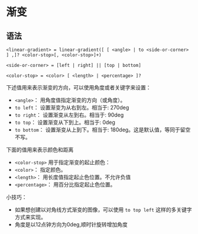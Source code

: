 渐变
===

## 语法
```
<linear-gradient> = linear-gradient([ [ <angle> | to <side-or-corner> ] ,]? <color-stop>[, <color-stop>]+)

<side-or-corner> = [left | right] || [top | bottom]

<color-stop> = <color> [ <length> | <percentage> ]?

```
下述值用来表示渐变的方向，可以使用角度或者关键字来设置：
* `<angle>`： 用角度值指定渐变的方向（或角度）。 
* `to left`： 设置渐变为从右到左。相当于: 270deg 
* `to right`： 设置渐变从左到右。相当于: 90deg 
* `to top`： 设置渐变从下到上。相当于: 0deg 
* `to bottom`： 设置渐变从上到下。相当于: 180deg。这是默认值，等同于留空不写。

下面的值用来表示颜色和距离
* `<color-stop>` 用于指定渐变的起止颜色：
* `<color>`： 指定颜色。 
* `<length>`： 用长度值指定起止色位置。不允许负值 
* `<percentage>`： 用百分比指定起止色位置。 

小技巧：
* 如果想创建以对角线方式渐变的图像，可以使用 `to top left` 这样的多关键字方式来实现。 
* 角度是以12点钟方向为0deg,顺时针旋转增加角度
